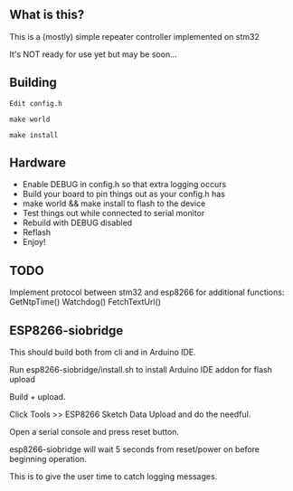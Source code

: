 What is this?
-------------

This is a (mostly) simple repeater controller implemented on stm32

It's NOT ready for use yet but may be soon...


Building
--------
	Edit config.h

	make world

	make install


Hardware
--------
* Enable DEBUG in config.h so that extra logging occurs
* Build your board to pin things out as your config.h has
* make world && make install to flash to the device
* Test things out while connected to serial monitor
* Rebuild with DEBUG disabled
* Reflash
* Enjoy!

TODO
----
Implement protocol between stm32 and esp8266 for additional functions:
	GetNtpTime()
	Watchdog()
	FetchTextUrl()




ESP8266-siobridge
-----------------
This should build both from cli and in Arduino IDE.

Run esp8266-siobridge/install.sh to install Arduino IDE addon for flash upload

Build + upload.

Click Tools >> ESP8266 Sketch Data Upload and do the needful.

Open a serial console and press reset button.

esp8266-siobridge will wait 5 seconds from reset/power on before beginning
operation.

This is to give the user time to catch logging messages.
